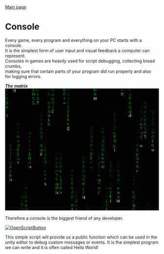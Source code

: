 [Main page](../../../readme.md)

# Console
Every game, every program and everything on your PC starts with a console.  
It is the simplest form of user input and visual feedback a computer can represent.  
Consoles in games are heavily used for script debugging, collecting bread crumbs,  
making sure that certain parts of your program did run properly and also  
for logging errors.

***The matrix***\
<img src="../../img/matrix.gif" alt="thematrix" height="400"/>

Therefore a console is the biggest friend of any developer.

[![OpenScriptButton](https://img.shields.io/badge/Open%20script-4287f5?style=for-the-badge 'OpenScriptButton')](http://localhost:8081/?actionType=loadScript&value=Runtime/Console/Console.cs)

This simple script will provide us a public function which can be used in the
unity editor to debug custom messages or events. 
It is the simplest program we can write and it is often called
Hello World!